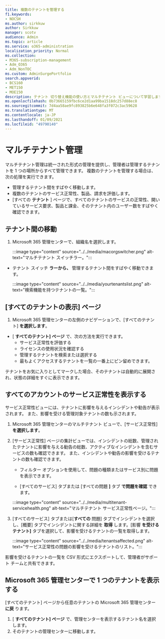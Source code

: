 ```yaml
---
title: 複数のテナントを管理する
f1.keywords:
- NOCSH
ms.author: sirkkuw
author: Sirkkuw
manager: scotv
audience: Admin
ms.topic: article
ms.service: o365-administration
localization_priority: Normal
ms.collection:
- M365-subscription-management
- Adm_O365
- Adm_NonTOC
ms.custom: AdminSurgePortfolio
search.appverid:
- BCS160
- MET150
- MOE150
description: テナント 切り替え機能の使い方とマルチテナント ビューについて学習します。
ms.openlocfilehash: 0b73665159fbc6ce2d1aa99ba1518dc257d88ec8
ms.sourcegitcommit: 7d4aa58ae9fc893825b6e648fa3f072c3ac59628
ms.translationtype: MT
ms.contentlocale: ja-JP
ms.lasthandoff: 01/09/2021
ms.locfileid: "49790140"
---
```

# <a name="multi-tenant-management"></a>マルチテナント管理

マルチテナント管理は統一された形式の管理を提供し、管理者は管理するテナントを 1 つの場所からすべて管理できます。 複数のテナントを管理する場合は、次の処理を実行できます。

- 管理するテナント間をすばやく移動します。
- 複数のテナントのサービス正常性、製品、請求を評価します。
- [すべての **テナント** ] ページで、すべてのテナントのサービスの正常性、開いているサービス要求、製品と課金、そのテナント内のユーザー数をすばやく確認できます。


## <a name="move-between-tenants"></a>テナント間の移動

1. Microsoft 365 管理センターで、組織名を選択します。

    :::image type="content" source="../../media/macorgswitcher.png" alt-text="マルチテナント スイッチラー。":::

- テナント スイッチ **ラーから、** 管理するテナント間をすばやく移動できます。

    :::image type="content" source="../../media/yourtenantslist.png" alt-text="検索機能を持つテナントの一覧。":::

## <a name="view-all-tenants-page"></a>[すべてのテナントの表示] ページ

1. Microsoft 365 管理センターの左側のナビゲーションで、[すべてのテナント] **を選択します**。
- [ **すべてのテナント] ページ** で、次の方法を実行できます。
  - サービス正常性を評価する
  - ライセンスの使用状況を確認する
  - 管理するテナントを検索または選択する
  - 最もよくアクセスするテナントを一覧の一番上にピン留めできます。


テナントをお気に入りとしてマークした場合、そのテナントは自動的に展開され、状態の詳細をすぐに表示できます。

## <a name="view-service-health-for-all-accounts"></a>すべてのアカウントのサービス正常性を表示する

サービス正常性ビューには、テナントに影響を与えるインシデントや勧告が表示されます。 また、影響を受ける管理対象テナントの数も示されます。

1. Microsoft 365 管理センターのマルチテナント ビューで、[サービス正常性] **を選択します**。
2. [サービス正常性] ページの集計ビューでは、インシデントの総数、管理されたテナントに影響を与える勧告の総数、アクティブなインシデントを含むサービスの数も確認できます。 また、インシデントや勧告の影響を受けるテナントの数も確認できます。
    
    - フィルター オプションを使用して、問題の種類またはサービス別に問題を表示できます。

    - [すべてのサービス] タブまたは [すべての問題 **]** タブ **で問題を確認** できます。

    :::image type="content" source="../../media/multitenant-servicehealth.png" alt-text="マルチテナント サービス正常性ページ。":::
1. [すべてのサービス] タブまたは[**すべての** 問題] タブでインシデントを選択し、[概要] タブでインシデントに関する詳細を **取得** します。[影響 **を受けるテナント]** タブを選択して、影響を受けるテナントの一覧を取得します。

    :::image type="content" source="../../media/tenantsaffected.png" alt-text="サービス正常性の問題の影響を受けるテナントのリスト。":::

影響を受けるテナントの一覧を CSV 形式にエクスポートして、管理者がサポート チームと共有できます。

## <a name="view-a-single-tenant-in-the-microsoft-365-admin-center"></a>Microsoft 365 管理センターで 1 つのテナントを表示する

[すべてのテナント] ページから任意のテナントの Microsoft 365 管理センター **に戻** ります。

1. [ **すべてのテナント] ページ** で、管理センターを表示するテナント名を選択します。
2. そのテナントの管理センターに移動します。